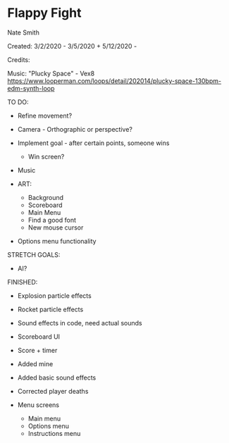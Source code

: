 # Flappy Fight

Nate Smith

Created: 3/2/2020 - 3/5/2020 + 5/12/2020 -  

Credits:

Music: "Plucky Space" - Vex8
https://www.looperman.com/loops/detail/202014/plucky-space-130bpm-edm-synth-loop


TO DO:

- Refine movement?

- Camera - Orthographic or perspective?

- Implement goal - after certain points, someone wins
	- Win screen?

- Music

- ART:
	- Background
	- Scoreboard
	- Main Menu
	- Find a good font
	- New mouse cursor

- Options menu functionality

STRETCH GOALS:

- AI?


FINISHED:

- Explosion particle effects

- Rocket particle effects

- Sound effects in code, need actual sounds

- Scoreboard UI

- Score + timer

- Added mine

- Added basic sound effects

- Corrected player deaths

- Menu screens
	- Main menu
	- Options menu
	- Instructions menu